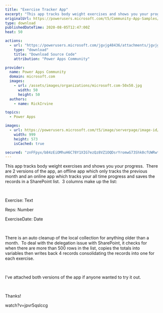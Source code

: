 ```yaml
---
title: "Exercise Tracker App"
excerpt: "This app tracks body weight exercises and shows you your progress. There are 2 versions of the app, an offline app which only tracks the previous"
originalUrl: https://powerusers.microsoft.com/t5/Community-App-Samples/Exercise-Tracker-App/td-p/649156
type: download
publishedDateTime: 2020-08-05T12:47:00Z
heat: 50

actions:
  - url: "https://powerusers.microsoft.com/jgvjg48436/attachments/jgvjg48436/AppFeedbackGallery/591/1/Exercise%20Tracker_offline.msapp"
    type: "download"
    title: "Download Source Code"
    attribution: "Power Apps Community"

provider:
  name: Power Apps Community
  domain: microsoft.com
  images:
    - url: /assets/images/organizations/microsoft.com-50x50.jpg
      width: 50
      height: 50
  authors:
    - name: RickIrvine

topics:
  - Power Apps

images:
  - url: https://powerusers.microsoft.com/t5/image/serverpage/image-id/167294i3371C55843CE705A/image-size/large?v=1.0&px=999
    width: 999
    height: 573
    isCached: true

secured: "znFFpyx/b84zEiOMhuH6C78Y1XIG7ezQz8VZ1OQDsrYromwG73Shk0cfUWRwtA1eZYzKX/eEpIoLZVoIADOKlbsk5VOLGaaqlwaus+TT01vKG27TNVOsx5NODyQMu8e29T/LJu7fn9IZpd9Smt4GTiyIAaMkXObkqH8KqZaCQb2E9VMZvy7YUC7efpR2MF6EdWXqlj04eHcMIkRsJNHWfRQA7UIWI4Whwaqzo8frQOZJUFVyRXbznTEB5synsuANDgKEHrDY53TsOsQ9rw5Kxxt3L2P9OMyF+KneH4lGyspzKQ5+10GrPHUv7ycz51VZcwphZDY1vzgC+XmMklUtgOhtjJ+twGOCT/QsEOAUDQ+4cYYJGnZoIiOoM3QT9Hdo2SkSKh0YNLytzt78Jnt2lM5M1k48pVZ2fQon05dyZOjChv/PojjDfeQvGMy7XL/Y;1FaduhYCmwb7G9ZdTdB0gg=="
---
```

<p>This app tracks body weight exercises and shows you your progress.&nbsp; There are 2 versions of the app, an offline app which only tracks the previous month and an online app which tracks your all time progress and saves the records in a SharePoint list.&nbsp;&nbsp;3 columns make up the list:</p><p>&nbsp;</p><p>Exercise: Text</p><p>Reps: Number</p><p>ExerciseDate: Date</p><p>&nbsp;</p><p>There is an auto cleanup of the local collection for anything older than a month.&nbsp; To deal with the delegation issue with SharePoint, it checks for when there are more than 500 rows in the list, copies the totals into variables then writes back 4 records consolidating the records into one for each exercise.&nbsp;</p><p>&nbsp;</p><p>I've attached both versions of the app if anyone wanted to try it out.</p><p>&nbsp;</p><p>Thanks!</p><p><span class="videoUrl hidden">watch?v=jpvr5qslccg</span></p>

